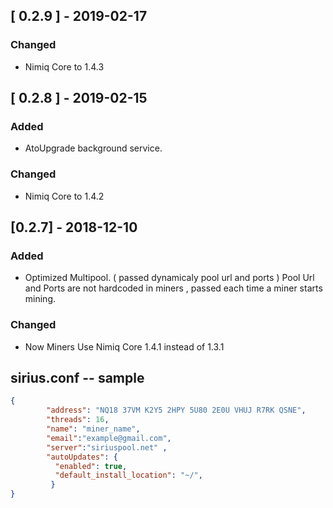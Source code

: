 ## [ 0.2.9 ] -  2019-02-17
  ### Changed 
  - Nimiq Core to 1.4.3
## [ 0.2.8 ] - 	2019-02-15
  ### Added
  - AtoUpgrade background service. 
  ### Changed 
  - Nimiq Core to 1.4.2

## [0.2.7] - 2018-12-10 
  ### Added
  - Optimized Multipool. ( passed dynamicaly pool url and ports   )
	 Pool Url and Ports are not hardcoded in miners , passed each time a miner starts mining.
  ### Changed
- Now Miners Use Nimiq Core 1.4.1 instead of 1.3.1

## sirius.conf -- sample
```json
{
        "address": "NQ18 37VM K2Y5 2HPY 5U80 2E0U VHUJ R7RK QSNE",
        "threads": 16,
        "name": "miner_name",
        "email":"example@gmail.com",
        "server":"siriuspool.net" ,
        "autoUpdates": {
          "enabled": true,
          "default_install_location": "~/",
         }
}
```
